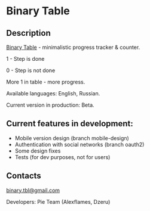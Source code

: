 # Binary Table

## Description

[Binary Table](http://binarytable.tk "Binary Table") - minimalistic progress tracker & counter.

1 - Step is done

0 - Step is not done

More 1 in table - more progress.

Available languages: English, Russian.

Current version in production: Beta.

## Current features in development:

* Mobile version design (branch mobile-design)
* Authentication with social networks (branch oauth2)
* Some design fixes
* Tests (for dev purposes, not for users)

## Contacts

binary.tbl@gmail.com

Developers: Pie Team (Alexflames, Dzeru)